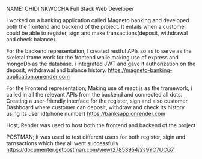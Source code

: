 NAME: CHIDI NKWOCHA
Full Stack Web Developer

I worked on a banking application called Magneto banking and developed both the frontend and backend of the project.
It entails when a customer could be able to register, sign and make transactions(deposit, withdrawal and check balance).

For the backend representation,
I created restful APIs so as to serve as the skeletal frame work for the frontend while making use of express and mongoDb as the database.
i integrated JWT and gave it authorization on the deposit, withdrawal and balance history.
https://magneto-banking-application.onrender.com

For the Frontend representation;
Making use of react.js as the framework, i called in all the relevant APIs from the backend and connected all dots.
Creating a user-friendly interface for the register, sign and also customer Dashboard where customer can deposit, withdraw and check its history using its user id(phone number)
https://banksapp.onrender.com

Host;
Render was used to host both the frontend and backend of the project

POSTMAN;
it was used to test different users for both register, sigin and tarnsactions which they all went successfully
https://documenter.getpostman.com/view/27853954/2s9YC7UCG7

